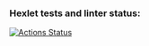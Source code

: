 ### Hexlet tests and linter status:
[![Actions Status](https://github.com/Borodauser/qa-engineer-project-84/actions/workflows/hexlet-check.yml/badge.svg)](https://github.com/Borodauser/qa-engineer-project-84/actions)